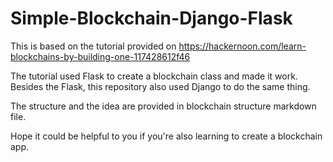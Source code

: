 # Simple-Blockchain-Django-Flask

This is based on the tutorial provided on https://hackernoon.com/learn-blockchains-by-building-one-117428612f46

The tutorial used Flask to create a blockchain class and made it work. Besides the Flask, this repository also used Django to do the same thing.

The structure and the idea are provided in blockchain structure markdown file.

Hope it could be helpful to you if you're also learning to create a blockchain app.
